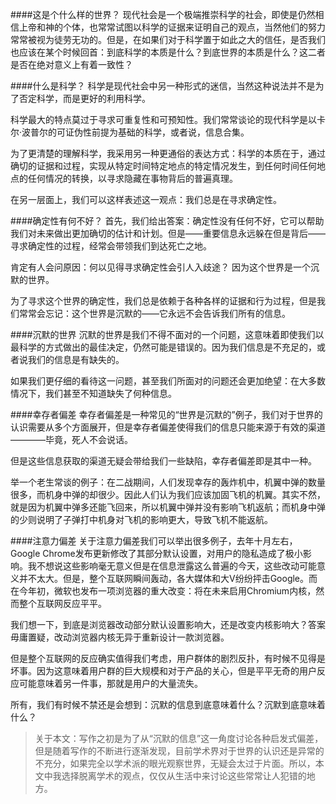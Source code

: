 ####这是个什么样的世界？
现代社会是一个极端推崇科学的社会，即使是仍然相信上帝和神的个体，也常常试图以科学的证据来证明自己的观点，当然他们的努力常常被视为徒劳无功的。但是，在如果们对于科学置于如此之大的信任，是否我们也应该在某个时候回首：到底科学的本质是什么？到底世界的本质是什么？这二者是否在绝对意义上有着一致性？

####什么是科学？
科学是现代社会中另一种形式的迷信，当然这种说法并不是为了否定科学，而是更好的利用科学。

科学最大的特点莫过于寻求可重复性和可预知性。我们常常谈论的现代科学是以卡尔·波普尔的可证伪性前提为基础的科学，或者说，信息合集。

为了更清楚的理解科学，我采用另一种更通俗的表达方式：科学的本质在于，通过确切的证据和过程，实现从特定时间特定地点的特定情况发生，到任何时间任何地点的任何情况的转换，以寻求隐藏在事物背后的普遍真理。

在另一层面上，我们可以这样表述这一观点：我们总是在寻求确定性。

####确定性有何不好？
首先，我们给出答案：确定性没有任何不好，它可以帮助我们对未来做出更加确切的估计和计划。但是——重要信息永远躲在但是背后——寻求确定性的过程，经常会带领我们到达死亡之地。

肯定有人会问原因：何以见得寻求确定性会引人入歧途？ 因为这个世界是一个沉默的世界。

为了寻求这个世界的确定性，我们总是依赖于各种各样的证据和行为过程，但是我们常常会忘记：这个世界是沉默的——它永远不会告诉我们所有的信息。

####沉默的世界
沉默的世界是我们不得不面对的一个问题，这意味着即使我们以最科学的方式做出的最佳决定，仍然可能是错误的。因为我们信息是不充足的，或者说我们的信息是有缺失的。

如果我们更仔细的看待这一问题，甚至我们所面对的问题还会更加绝望：在大多数情况下，我们甚至不知道缺失了何种信息。


####幸存者偏差
幸存者偏差是一种常见的“世界是沉默的”例子，我们对于世界的认识需要从多个方面展开，但是幸存者偏差使得我们的信息只能来源于有效的渠道————毕竟，死人不会说话。

但是这些信息获取的渠道无疑会带给我们一些缺陷，幸存者偏差即是其中一种。

举一个老生常谈的例子：在二战期间，人们发现幸存的轰炸机中，机翼中弹的数量很多，而机身中弹的却很少。因此人们认为我们应该加固飞机的机翼。其实不然，就是因为机翼中弹多还能飞回来，所以机翼中弹并没有影响飞机返航；而机身中弹的少则说明了子弹打中机身对飞机的影响更大，导致飞机不能返航。


####注意力偏差
关于注意力偏差我们可以举出很多例子，去年十月左右，Google Chrome发布更新修改了其部分默认设置，对用户的隐私造成了极小影响。我不想说这些影响毫无意义但是在信息泄露这么普遍的今天，这些改动可能意义并不太大。但是，整个互联网瞬间轰动，各大媒体和大V纷纷抨击Google。而在今年初，微软也发布一项浏览器的重大改变：将在未来启用Chromium内核，然而整个互联网反应平平。

我们想一下，到底是浏览器改动部分默认设置影响大，还是改变内核影响大？答案毋庸置疑，改动浏览器内核无异于重新设计一款浏览器。

但是整个互联网的反应确实值得我们考虑，用户群体的剧烈反扑，有时候不见得是坏事。因为这意味着用户群的巨大规模和对于产品的关心，但是平平无奇的用户反应可能意味着另一件事，那就是用户的大量流失。

所有，我们有时候不禁还是会想到：沉默的信息到底意味着什么？沉默到底意味着什么？

>关于本文：写作之初是为了从“沉默的信息”这一角度讨论各种启发式偏差，但是随着写作的不断进行逐渐发现，目前学术界对于世界的认识还是异常的不充分，如果完全以学术派的眼光观察世界，无疑会太过于片面。所以，本文中我选择脱离学术的观点，仅仅从生活中来讨论这些常常让人犯错的地方。

